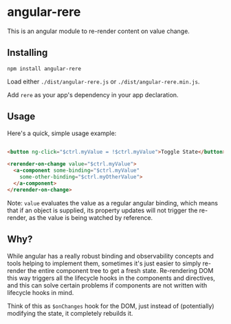 # angular-rere

This is an angular module to re-render content on value change.

## Installing

`npm install angular-rere`

Load either `./dist/angular-rere.js` or `./dist/angular-rere.min.js`.

Add `rere` as your app's dependency in your app declaration.

## Usage

Here's a quick, simple usage example:

```html

<button ng-click="$ctrl.myValue = !$ctrl.myValue">Toggle State</button>

<rerender-on-change value="$ctrl.myValue">
  <a-component some-binding="$ctrl.myValue"
    some-other-binding="$ctrl.myOtherValue">
  </a-component>
</rerender-on-change>
```

Note: `value` evaluates the value as a regular angular binding, which means that if an object is supplied,
its property updates will not trigger the re-render, as the value is being watched by reference.


## Why?

While angular has a really robust binding and observability concepts and tools helping to implement them,
sometimes it's just easier to simply re-render the entire component tree to get a fresh state. Re-rendering DOM this way
triggers all the lifecycle hooks in the components and directives, and this can solve certain problems if components are
not written with lifecycle hooks in mind.

Think of this as `$onChanges` hook for the DOM, just instead of (potentially) modifying the state, it completely rebuilds it.
